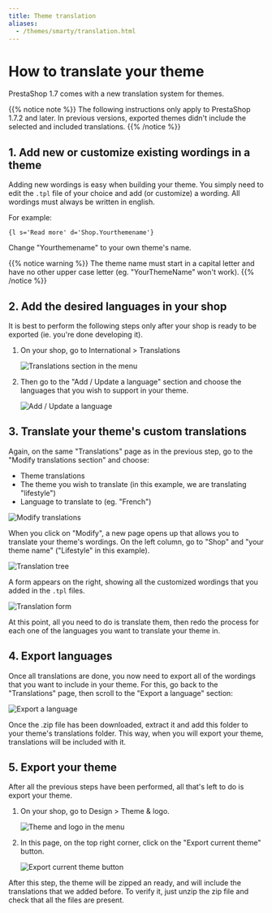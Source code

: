 ```yaml
---
title: Theme translation
aliases:
  - /themes/smarty/translation.html
---
```


# How to translate your theme

PrestaShop 1.7 comes with a new translation system for themes.

{{% notice note %}}
The following instructions only apply to PrestaShop 1.7.2 and later. In previous versions, exported themes didn't include the selected and included translations.
{{% /notice %}}

## 1. Add new or customize existing wordings in a theme

Adding new wordings is easy when building your theme. You simply need to edit the `.tpl` file of your choice and add (or customize) a wording. All wordings must always be written in english.

For example:

```smarty
{l s='Read more' d='Shop.Yourthemename'}
```

Change "Yourthemename" to your own theme's name.

{{% notice warning %}}
The theme name must start in a capital letter and have no other upper case letter (eg. "YourThemeName" won't work).
{{% /notice %}}

## 2. Add the desired languages in your shop

It is best to perform the following steps only after your shop is ready to be exported (ie. you're done developing it).

1. On your shop, go to International > Translations

	![Translations section in the menu](../img/translations-1.png)
	
2. Then go to the "Add / Update a language" section and choose the languages that you wish to support in your theme.

	![Add / Update a language](../img/translations-2.png)

## 3. Translate your theme's custom translations

Again, on the same "Translations" page as in the previous step, go to the "Modify translations section" and choose:

* Theme translations
* The theme you wish to translate (in this example, we are translating "lifestyle")
* Language to translate to (eg. "French")

![Modify translations](../img/translations-3.png)

When you click on "Modify", a new page opens up that allows you to translate your theme's wordings. On the left column, go to "Shop" and "your theme name" ("Lifestyle" in this example).

![Translation tree](../img/translations-4.png)

A form appears on the right, showing all the customized wordings that you added in the `.tpl` files. 

![Translation form](../img/translations-5.png)

At this point, all you need to do is translate them, then redo the process for each one of the languages you want to translate your theme in.

## 4. Export languages

Once all translations are done, you now need to export all of the wordings that you want to include in your theme. For this, go back to the "Translations" page, then scroll to the "Export a language" section:

![Export a language](../img/translations-5.png)

Once the .zip file has been downloaded, extract it and add this folder to your theme's translations folder. This way, when you will export your theme, translations will be included with it.

## 5. Export your theme

After all the previous steps have been performed, all that's left to do is export your theme.

1. On your shop, go to Design > Theme & logo.

	![Theme and logo in the menu](../img/translations-6.png)

2. In this page, on the top right corner, click on the "Export current theme" button.

	![Export current theme button](../img/translations-7.png)

After this step, the theme will be zipped an ready, and will include the translations that we added before. To verify it, just unzip the zip file and check that all the files are present.
